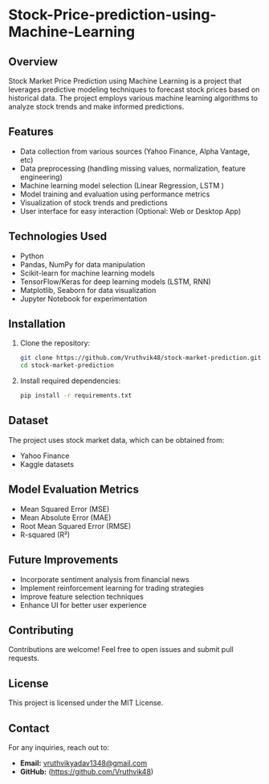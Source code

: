 ﻿# Stock-Price-prediction-using-Machine-Learning
## Overview
Stock Market Price Prediction using Machine Learning is a project that leverages predictive modeling techniques to forecast stock prices based on historical data. The project employs various machine learning algorithms to analyze stock trends and make informed predictions.

## Features
- Data collection from various sources (Yahoo Finance, Alpha Vantage, etc)
- Data preprocessing (handling missing values, normalization, feature engineering)
- Machine learning model selection (Linear Regression, LSTM )
- Model training and evaluation using performance metrics
- Visualization of stock trends and predictions
- User interface for easy interaction (Optional: Web or Desktop App)

## Technologies Used
- Python
- Pandas, NumPy for data manipulation
- Scikit-learn for machine learning models
- TensorFlow/Keras for deep learning models (LSTM, RNN)
- Matplotlib, Seaborn for data visualization
- Jupyter Notebook for experimentation

## Installation
1. Clone the repository:
   ```sh
   git clone https://github.com/Vruthvik48/stock-market-prediction.git
   cd stock-market-prediction
   ```
2. Install required dependencies:
   ```sh
   pip install -r requirements.txt
   ```


## Dataset
The project uses stock market data, which can be obtained from:
- Yahoo Finance
- Kaggle datasets

## Model Evaluation Metrics
- Mean Squared Error (MSE)
- Mean Absolute Error (MAE)
- Root Mean Squared Error (RMSE)
- R-squared (R²)

## Future Improvements
- Incorporate sentiment analysis from financial news
- Implement reinforcement learning for trading strategies
- Improve feature selection techniques
- Enhance UI for better user experience

## Contributing
Contributions are welcome! Feel free to open issues and submit pull requests.

## License
This project is licensed under the MIT License.

## Contact
For any inquiries, reach out to:
- **Email:** vruthvikyadav1348@gmail.com
- **GitHub:** (https://github.com/Vruthvik48)
